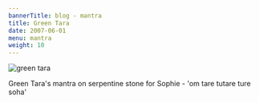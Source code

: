 ```yaml
---
bannerTitle: blog - mantra
title: Green Tara
date: 2007-06-01
menu: mantra
weight: 10
---
```



![green tara](/images/mani/greenTaraMantraOnSerpentine.jpg)  

Green Tara's mantra on serpentine stone for Sophie - 'om tare tutare ture soha'
